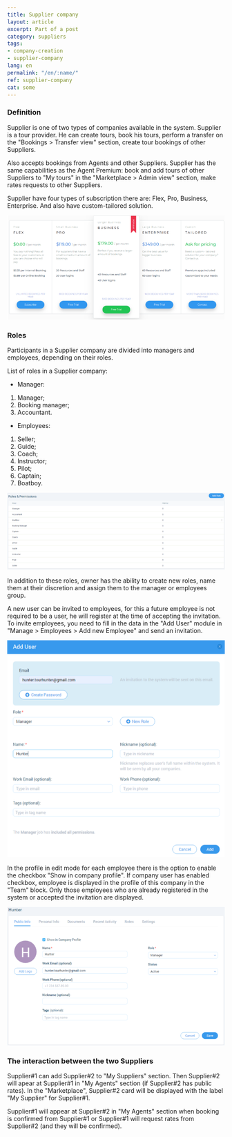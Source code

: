 ```yaml
---
title: Supplier company
layout: article
excerpt: Part of a post
category: suppliers
tags:
- company-creation
- supplier-company
lang: en
permalink: "/en/:name/"
ref: supplier-company
cat: some
---
```


### **Definition**

Supplier is one of two types of companies available in the system. Supplier is a tour provider. He can create tours, book his tours, perform a transfer on the "Bookings > Transfer view" section, create tour bookings of other Suppliers.

Also accepts bookings from Agents and other Suppliers. Supplier has the same capabilities as the Agent Premium: book and add tours of other Suppliers to "My tours" in the "Marketplace > Admin view" section, make rates requests to other Suppliers.

Supplier have four types of subscription there are: Flex, Pro, Business, Enterprise. Аnd also have custom-tailored solution.

![Supplier's subscription](/assets/images/supplier_company1.png)

### **Roles**

Participants in a Supplier company are divided into managers and employees, depending on their roles.

List of roles in a Supplier company:
- Manager:

1. Manager;
2. Booking manager;
3. Accountant.

- Employees:

1. Seller;
2. Guide;
3. Coach;
4. Instructor;
5. Pilot;
6. Captain;
7. Boatboy.

![Supplier's subscription](/assets/images/supplier_company2.png)

In addition to these roles, owner has the ability to create new roles, name them at their discretion and assign them to the manager or employees group.

A new user can be invited to employees, for this a future employee is not required to be a user, he will register at the time of accepting the invitation. To invite employees, you need to fill in the data in the "Add User" module in "Manage > Employees > Add new Employee" and send an invitation.

![Agent's subscription](/assets/images/agent_company3.png)

In the profile in edit mode for each employee there is the option to enable the checkbox "Show in company profile". If company user has enabled checkbox, employee is displayed in the profile of this company in the "Team" block. Only those employees who are already registered in the system or accepted the invitation are displayed.

![Agent's subscription](/assets/images/agent_company4.png)

### **The interaction between the two Suppliers**

Supplier#1 can add Supplier#2 to "My Suppliers" section. Then Supplier#2 will apear at Supplier#1 in "My Agents" section (if Supplier#2 has public rates). In the "Marketplace", Supplier#2 card will be displayed with the label "My Supplier" for Supplier#1.

Supplier#1 will appear at Supplier#2 in "My Agents" section when booking is confirmed from Supplier#1 or Supplier#1 will request rates from Supplier#2 (and they will be confirmed).